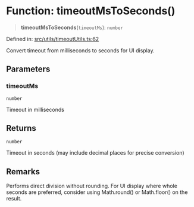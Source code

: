 # Function: timeoutMsToSeconds()

> **timeoutMsToSeconds**(`timeoutMs`): `number`

Defined in: [src/utils/timeoutUtils.ts:62](https://github.com/Nick2bad4u/Uptime-Watcher/blob/8a1973382d5fe14c52996ecda381894eb7ecd4a6/src/utils/timeoutUtils.ts#L62)

Convert timeout from milliseconds to seconds for UI display.

## Parameters

### timeoutMs

`number`

Timeout in milliseconds

## Returns

`number`

Timeout in seconds (may include decimal places for precise conversion)

## Remarks

Performs direct division without rounding. For UI display where whole seconds
are preferred, consider using Math.round() or Math.floor() on the result.
